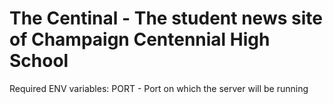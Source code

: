 # The Centinal - The student news site of Champaign Centennial High School

Required ENV variables:
  PORT - Port on which the server will be running

